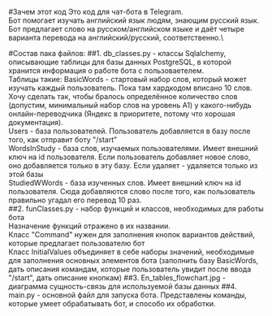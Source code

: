 #Зачем этот код
Это код для чат-бота в Telegram.\
Бот помогает изучать английский язык людям, знающим русский язык.\
Бот предлагает слово на русском/английском языке и даёт четыре варианта перевода на английский/русский, соответственно.\

#Состав пака файлов:
##1. db_classes.py - классы Sqlalchemy, описывающие таблицы для базы данных PostgreSQL, в которой хранится информация о работе бота с пользоваетелем.\
Таблицы такие:
BasicWords - стартовый набор слов, который может изучать каждый пользователь. Пока там хардкодом вписано 10 слов. Хочу сделать так, чтобы бралось определённое количество слов (допустим, минимальный набор слов на уровень А1) у какого-нибудь онлайн-переводчика (Яндекс в приоритете, потому что хорошая документация).\
Users - база пользователей. Пользователь добавляется в базу после того, как отправит боту "/start"\
WordsInStudy - база слов, изучаемых пользователями. Имеет внешний ключ на id пользователя. Если пользователь добавляет новое слово, оно добавляется только в эту базу. Если удаляет - удаляется только из этой базы\
StudiedWWords - база изученных слов. Имеет внешний ключ на id пользователя. Сюда добавляются слово после того, как пользователь правильно угадал его перевод 10 раз.\
##2. funClasses.py - набор функций и классов, необходимых для работы бота\
Назначение функций отражено в их названии.\
Класс "Command" нужен для заполнения кнопок вариантов действий, которые предлагает пользователю бот\
Класс InitialValues объединяет в себе наборы значений, необходимые для заполнения основных элементов бота (заполнить базу BasicWords, дать описания командам, которые пользователь увидит после ввода "/start", дать описание кнопкам)
##3. En_tables_flowchart.jpg - диаграмма сущность-связь для используемой базы данных
##4. main.py - основной файл для запуска бота. Представлены команды, которые умеет обрабатывать бот, и способо их обработки.
